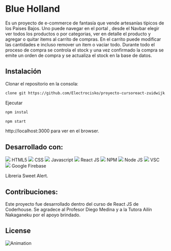 # Blue Holland

Es un proyecto de  e-commerce de fantasía que vende artesanías típicos de los Paises Bajos.
Uno puede navegar en el portal , desde el Navbar elegir ver todos los productos o por categorias, ver en detalle el producto y agregar o quitar items al carrito de compras.
En el carrito puede modificar las cantidades e incluso remover un item o vaciar todo.
Durante todo el proceso de compra se controla el stock  y una vez confirmado la compra se emite un orden de compra y se actualiza el stock en la base de datos. 


## Instalación

Clonar el repositorio en la consola:

```bash
clone git https://github.com/Electrocisko/proyecto-cursoreact-zuidwijk.git
```
Ejecutar

```bash
npm instal
```

```bash
npm start
```
http://localhost:3000 para ver en el browser.

## Desarrollado con:

<img src="https://img.icons8.com/color/48/000000/html-5--v1.png"/> HTML5
<img src="https://img.icons8.com/color/48/000000/css3.png"/> CSS
<img src="https://img.icons8.com/color/48/000000/javascript--v1.png"/> Javascript
<img src="https://img.icons8.com/cute-clipart/64/000000/react-native.png"/> React JS
<img src="https://img.icons8.com/color/48/000000/npm.png"/> NPM
<img src="https://img.icons8.com/color/48/000000/nodejs.png"/> Node JS
<img src="https://img.icons8.com/ios/50/000000/visual-studio.png"/> VSC
<img src="https://img.icons8.com/color/48/000000/firebase.png"/> Google Firebase



Libreria Sweet Alert.


## Contribuciones:

Este proyecto fue desarrollado dentro del curso de React JS de Coderhouse.
Se agradece al Profesor Diego Medina y a la Tutora Ailín Nakaganeku por el apoyo brindado.

## License


![Animation](https://user-images.githubusercontent.com/95722318/166915957-cfb71811-b0f8-4a01-bda4-ee5d3bd992fb.gif)
